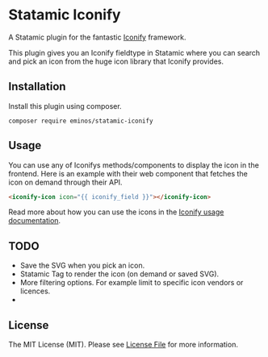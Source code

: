 # Statamic Iconify

A Statamic plugin for the fantastic [Iconify](https://iconify.design/) framework.

This plugin gives you an Iconify fieldtype in Statamic where you can search and pick an icon from the huge icon library that Iconify provides.

## Installation

Install this plugin using composer.

```cli
composer require eminos/statamic-iconify
```

## Usage

You can use any of Iconifys methods/components to display the icon in the frontend.
Here is an example with their web component that fetches the icon on demand through their API.

```html
<iconify-icon icon="{{ iconify_field }}"></iconify-icon>
```

Read more about how you can use the icons in the [Iconify usage documentation](https://iconify.design/docs/usage/).

## TODO

- Save the SVG when you pick an icon.
- Statamic Tag to render the icon (on demand or saved SVG).
- More filtering options. For example limit to specific icon vendors or licences.
- 

## License

The MIT License (MIT). Please see [License File](LICENSE.md) for more information.